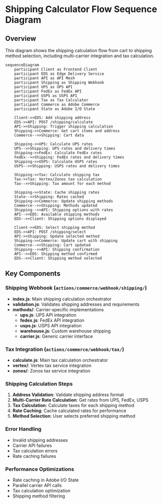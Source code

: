 # Shipping Calculator Flow Sequence Diagram

## Overview
This diagram shows the shipping calculation flow from cart to shipping method selection, including multi-carrier integration and tax calculation.

```mermaid
sequenceDiagram
    participant Client as Frontend Client
    participant EDS as Edge Delivery Service
    participant API as API Mesh
    participant Shipping as Shipping Webhook
    participant UPS as UPS API
    participant FedEx as FedEx API
    participant USPS as USPS API
    participant Tax as Tax Calculator
    participant Commerce as Adobe Commerce
    participant State as Adobe I/O State

    Client->>EDS: Add shipping address
    EDS->>API: POST /shipping/calculate
    API->>Shipping: Trigger shipping calculation
    Shipping->>Commerce: Get cart items and address
    Commerce-->>Shipping: Cart data

    Shipping->>UPS: Calculate UPS rates
    UPS-->>Shipping: UPS rates and delivery times
    Shipping->>FedEx: Calculate FedEx rates
    FedEx-->>Shipping: FedEx rates and delivery times
    Shipping->>USPS: Calculate USPS rates
    USPS-->>Shipping: USPS rates and delivery times

    Shipping->>Tax: Calculate shipping tax
    Tax->>Tax: Vertex/Zonos tax calculation
    Tax-->>Shipping: Tax amount for each method

    Shipping->>State: Cache shipping rates
    State-->>Shipping: Rates cached
    Shipping->>Commerce: Update shipping methods
    Commerce-->>Shipping: Methods updated
    Shipping-->>API: Shipping options with rates
    API-->>EDS: Available shipping methods
    EDS-->>Client: Shipping options displayed

    Client->>EDS: Select shipping method
    EDS->>API: POST /shipping/select
    API->>Shipping: Update selected method
    Shipping->>Commerce: Update cart with shipping
    Commerce-->>Shipping: Cart updated
    Shipping-->>API: Shipping confirmation
    API-->>EDS: Shipping method confirmed
    EDS-->>Client: Shipping method selected
```

## Key Components

### Shipping Webhook (`actions/commerce/webhook/shipping/`)
- **index.js**: Main shipping calculation orchestrator
- **validation.js**: Validates shipping addresses and requirements
- **methods/**: Carrier-specific implementations
  - **ups.js**: UPS API integration
  - **fedex.js**: FedEx API integration
  - **usps.js**: USPS API integration
  - **warehouse.js**: Custom warehouse shipping
  - **carrier.js**: Generic carrier interface

### Tax Integration (`actions/commerce/webhook/tax/`)
- **calculate.js**: Main tax calculation orchestrator
- **vertex/**: Vertex tax service integration
- **zonos/**: Zonos tax service integration

### Shipping Calculation Steps
1. **Address Validation**: Validate shipping address format
2. **Multi-Carrier Rate Calculation**: Get rates from UPS, FedEx, USPS
3. **Tax Calculation**: Calculate taxes for each shipping method
4. **Rate Caching**: Cache calculated rates for performance
5. **Method Selection**: User selects preferred shipping method

### Error Handling
- Invalid shipping addresses
- Carrier API failures
- Tax calculation errors
- Rate caching failures

### Performance Optimizations
- Rate caching in Adobe I/O State
- Parallel carrier API calls
- Tax calculation optimization
- Shipping method filtering 
